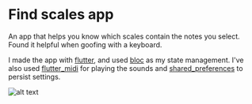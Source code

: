 # Find scales app

An app that helps you know which scales contain the notes you select. Found it helpful when goofing with a keyboard.

I made the app with [flutter](https://flutter.dev/), and used [bloc](https://pub.dev/packages/flutter_bloc) as my state management. I've also used [flutter_midi](https://pub.dev/packages/flutter_midi) for playing the sounds and [shared_preferences](https://pub.dev/packages/shared_preferences) to persist settings.

![alt text](https://github.com/JoseGeorges8/scales-app/demo.png "Screenshot 1")

